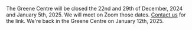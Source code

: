 The Greene Centre will be closed the 22nd and 29th of December, 2024 and January 5th, 2025. We will meet on Zoom those dates. [Contact us](/contact) for the link. We're back in the Greene Centre on January 12th, 2025.
